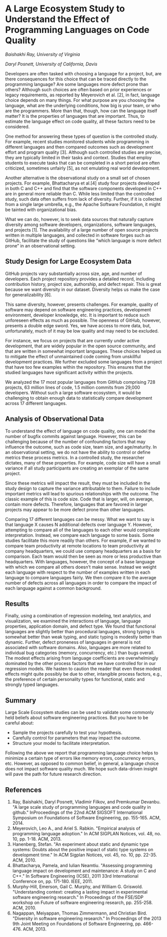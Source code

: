 # A Large Ecosystem Study to Understand the Effect of Programming Languages on Code Quality
 _Baishakhi Ray, University of Virginia_

 _Daryl Posnett, University of California, Davis_

Developers are often tasked with choosing a language for a project, but, are there consequences for this choice that can be traced directly to the programming language? Are some languages more defect prone than others? Although such choices are often based on prior experiences or legacy requirements, as reported by Meyerovich et al. [2], in fact, language choice depends on many things. For what purpose are you choosing the language, what are the underlying conditions, how big is your team, or who are the programmers. More than that, though, how can the language itself matter? It is the properties of languages that are important.
Thus, to estimate the language effect on code quality, all these factors need to be considered. 

One method for answering these types of question is the controlled study.  For example, recent studies monitored students while programming in different languages and then compared outcomes such as development effort and program quality [3].  Although such controlled studies are precise, they are typically limited in their tasks and context. Studies that employ students to execute tasks that can be completed in a short period are often criticized, sometimes unfairly [5], as not emulating real world development.  

Another alternative is the observational study on a small set of chosen projects. For example, 
Bhattacharya et al.[4] study four projects developed in both C and C++ and find that the software components developed in C++ are in general more reliable than C. While less limited than the controlled study, such data often suffers from lack of diversity. Further, if it is collected from a single large umbrella, e.g., the Apache Software Foundation, it might be tainted with organizational bias. 

What we can do, however, is to seek data sources that naturally capture diversity among software developers, organizations, software languages, and projects [1]. The availability of a large number of open source projects written in multiple languages, and collected in software forges such as GitHub, facilitate the study of questions like “which language is more defect prone” in an observational setting.   

## Study Design for Large Ecosystem Data

GitHub projects vary substantially across size, age, and number of developers. Each project repository provides a detailed record, including contribution history, project size, authorship, and defect repair. This is great because we want diversity in our dataset. Diversity helps us make the case for generalizability [6]. 

This same diversity, however, presents challenges. For example, quality of software may depend on  software engineering practices, development environment, developer knowledge, etc. It is important to reduce such unforeseen effects as much as possible. The openness of GitHub, however, presents a double edge sword. Yes, we have access to  more data, but, unfortunately, much of it may be low quality and may need to be excluded. 

For instance, we focus on projects that are currently under active development, that are widely popular in the open source community, and that are written in somewhat important languages. These choices helped us to mitigate the effect of unmaintained code coming from unskillful development practices. We further excluded some languages from a project that have too few examples within the repository. This ensures that the studied languages have significant activity within the projects.

We analyzed the 17 most popular languages from GitHub comprising 728 projects, 63 million lines of code, 1.5 million commits from 29,000 developers. Without such a large software ecosystem, it would be challenging to obtain enough data to statistically compare development across 17 different languages. 

## Analysis of Observational Data 

To understand the effect of language on code quality, one can model the number of bugfix commits against language. However, this can be challenging because of the number of confounding factors that may influence the outcome, such as code size, team size, and age/maturity. In an observational setting, we do not have the ability to control or define metrics these process metrics. In a controlled study, the researcher dictates, many of these properties. For example, code size will have a small variance if all study participants are creating an exemplar of the same project. 

Since these metrics will impact the result, they must  be included in the study design to capture the variance attributable to them. Failure to include important metrics will lead to spurious relationships with the outcome. The classic example of this is code size. Code that is larger, will, on average, contain more defects. Therefore, languages that are favored in larger projects may appear to be more defect prone than other languages. 

Comparing 17 different languages can be messy. What we want to say is that language X causes N additional defects over language Y. However, attempting to compare all of the languages to each other would complicate interpretation. Instead, we compare each language to some basis. Some studies facilitate this more readily than others. For example, if we wanted to compare team productivity at remote locations to team productivity at company headquarters, we could use company headquarters as a basis for comparison.  Each team would then be seen as more or less productive than headquarters. With languages, however, the concept of a base language with which we compare all others doesn’t make sense. Instead we weight each language with respect to the number of examples written in each language to compare languages fairly. We then compare it to the average number of defects across all languages in order to compare the impact of each language against a common background. 

## Results 
Finally, using a combination of regression modeling, text analytics, and visualization, we examined the interactions of language, language properties, application domain, and defect type.  We found that functional languages are slightly better than procedural languages, strong typing is somewhat better than weak typing, and static typing is modestly better than dynamic.  Further, defect proneness of languages in general is not associated with software domains. Also, languages are more related to individual bug categories (memory, concurrency, etc.) than bugs overall. The modest effects arising from language coefficients are overwhelmingly dominated by the other process factors that we have controlled for in our regression models.  We hasten to caution the reader that even these modest effects might quite possibly be due to other, intangible process factors, e.g., the preference of certain personality types for functional, static and strongly typed languages. 

## Summary 

Large Scale Ecosystem studies can be used to validate some commonly held beliefs about software engineering practices. But you have to be careful about:

* Sample the projects carefully to test your hypothesis. 
* Carefully control for parameters that may impact the outcome.
* Structure your model to facilitate interpretation. 

Following the above we report that programming language choice helps to minimize a certain type of errors like memory errors, concurrency errors, etc. However, as opposed to common belief, in general, a language choice does not impact software quality much. We hope such data-driven insight will pave the path for future research direction.


## References
 
1. Ray, Baishakhi, Daryl Posnett, Vladimir Filkov, and Premkumar Devanbu. "A large scale study of programming languages and code quality in github." InProceedings of the 22nd ACM SIGSOFT International Symposium on Foundations of Software Engineering, pp. 155-165. ACM, 2014.
2. Meyerovich, Leo A., and Ariel S. Rabkin. "Empirical analysis of programming language adoption." In ACM SIGPLAN Notices, vol. 48, no. 10, pp. 1-18. ACM, 2013.
3. Hanenberg, Stefan. "An experiment about static and dynamic type systems: Doubts about the positive impact of static type systems on development time." In ACM Sigplan Notices, vol. 45, no. 10, pp. 22-35. ACM, 2010.
4. Bhattacharya, Pamela, and Iulian Neamtiu. "Assessing programming language impact on development and maintenance: A study on C and C++." In Software Engineering (ICSE), 2011 33rd International Conference on, pp. 171-180. IEEE, 2011.
5. Murphy-Hill, Emerson, Gail C. Murphy, and William G. Griswold. "Understanding context: creating a lasting impact in experimental software engineering research." In Proceedings of the FSE/SDP workshop on Future of software engineering research, pp. 255-258. ACM, 2010.
6. Nagappan, Meiyappan, Thomas Zimmermann, and Christian Bird. "Diversity in software engineering research." In Proceedings of the 2013 9th Joint Meeting on Foundations of Software Engineering, pp. 466-476. ACM, 2013.

